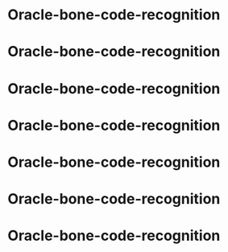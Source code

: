# Oracle-bone-code-recognition
# Oracle-bone-code-recognition
# Oracle-bone-code-recognition
# Oracle-bone-code-recognition
# Oracle-bone-code-recognition
# Oracle-bone-code-recognition
# Oracle-bone-code-recognition
